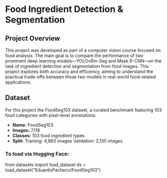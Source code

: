 # Food Ingredient Detection & Segmentation

## Project Overview

This project was developed as part of a computer vision course focused on food analysis. The main goal is to compare the performance of two prominent deep learning models—YOLOv8m-Seg and Mask R-CNN—on the task of ingredient detection and segmentation from food images. This project explores both accuracy and efficiency, aiming to understand the practical trade-offs between these two models in real-world food-related applications.

## Dataset

For this project the FoodSeg103 dataset, a curated benchmark featuring 103 food categories with pixel-level annotations.
* **Name:** FoodSeg103
* **Images:** 7,118
* **Classes:** 103 food ingredient types
* **Split:**
    Training: 4,983 images
    Validation: 2,135 images
  
### To load via Hugging Face:
from datasets import load_dataset
ds = load_dataset("EduardoPacheco/FoodSeg103")
